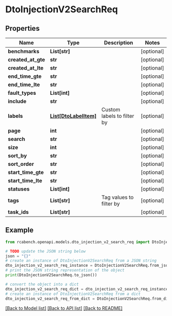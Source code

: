 # DtoInjectionV2SearchReq


## Properties

Name | Type | Description | Notes
------------ | ------------- | ------------- | -------------
**benchmarks** | **List[str]** |  | [optional] 
**created_at_gte** | **str** |  | [optional] 
**created_at_lte** | **str** |  | [optional] 
**end_time_gte** | **str** |  | [optional] 
**end_time_lte** | **str** |  | [optional] 
**fault_types** | **List[int]** |  | [optional] 
**include** | **str** |  | [optional] 
**labels** | [**List[DtoLabelItem]**](DtoLabelItem.md) | Custom labels to filter by | [optional] 
**page** | **int** |  | [optional] 
**search** | **str** |  | [optional] 
**size** | **int** |  | [optional] 
**sort_by** | **str** |  | [optional] 
**sort_order** | **str** |  | [optional] 
**start_time_gte** | **str** |  | [optional] 
**start_time_lte** | **str** |  | [optional] 
**statuses** | **List[int]** |  | [optional] 
**tags** | **List[str]** | Tag values to filter by | [optional] 
**task_ids** | **List[str]** |  | [optional] 

## Example

```python
from rcabench.openapi.models.dto_injection_v2_search_req import DtoInjectionV2SearchReq

# TODO update the JSON string below
json = "{}"
# create an instance of DtoInjectionV2SearchReq from a JSON string
dto_injection_v2_search_req_instance = DtoInjectionV2SearchReq.from_json(json)
# print the JSON string representation of the object
print(DtoInjectionV2SearchReq.to_json())

# convert the object into a dict
dto_injection_v2_search_req_dict = dto_injection_v2_search_req_instance.to_dict()
# create an instance of DtoInjectionV2SearchReq from a dict
dto_injection_v2_search_req_from_dict = DtoInjectionV2SearchReq.from_dict(dto_injection_v2_search_req_dict)
```
[[Back to Model list]](../README.md#documentation-for-models) [[Back to API list]](../README.md#documentation-for-api-endpoints) [[Back to README]](../README.md)


